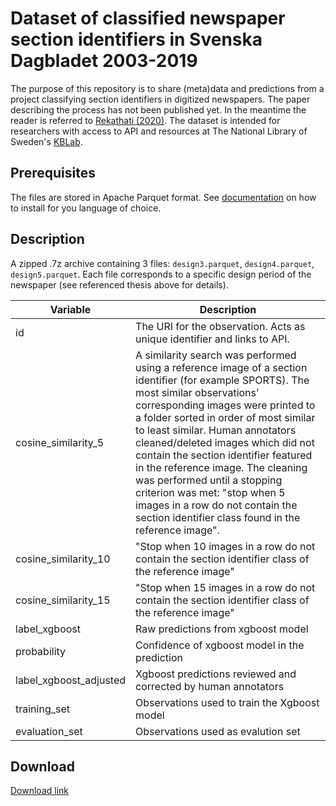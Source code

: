 # Dataset of classified newspaper section identifiers in Svenska Dagbladet 2003-2019

The purpose of this repository is to share (meta)data and predictions from a project classifying section identifiers in digitized newspapers. The paper describing the process has not been published yet. In the meantime the reader is referred to [Rekathati (2020)](http://urn.kb.se/resolve?urn=urn:nbn:se:liu:diva-166313). The dataset is intended for researchers with access to API and resources at The National Library of Sweden's [KBLab](https://www.kb.se/in-english/research-collaboration/kblab.html).

## Prerequisites

The files are stored in Apache Parquet format. See [documentation](https://arrow.apache.org/install/) on how to install for you language of choice.

## Description

A zipped .7z archive containing 3 files: `design3.parquet`, `design4.parquet`, `design5.parquet`. Each file corresponds to a specific design period of the newspaper (see referenced thesis above for details).


| Variable  | Description |
| ------------- | ------------- |
| id  | The URI for the observation. Acts as unique identifier and links to API. |
| cosine_similarity_5 | A similarity search was performed using a reference image of a section identifier (for example SPORTS). The most similar observations' corresponding images were printed to a folder sorted in order of most similar to least similar. Human annotators cleaned/deleted images which did not contain the section identifier featured in the reference image. The cleaning was performed until a stopping criterion was met: "stop when 5 images in a row do not contain the section identifier class found in the reference image". |
| cosine_similarity_10  | "Stop when 10 images in a row do not contain the section identifier class of the reference image" |
| cosine_similarity_15  | "Stop when 15 images in a row do not contain the section identifier class of the reference image" |
| label_xgboost  | Raw predictions from xgboost model |
| probability  | Confidence of xgboost model in the prediction |
| label_xgboost_adjusted | Xgboost predictions reviewed and corrected by human annotators |
| training_set | Observations used to train the Xgboost model |
| evaluation_set | Observations used as evalution set |


## Download

[Download link](https://kungliga-biblioteket.box.com/s/7q70d4bz7bpq47i0km8yznpywkks9pqa)
